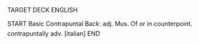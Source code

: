 TARGET DECK
ENGLISH

START
Basic
Contrapuntal
Back: adj. Mus. Of or in counterpoint.  contrapuntally adv. [italian]
END
